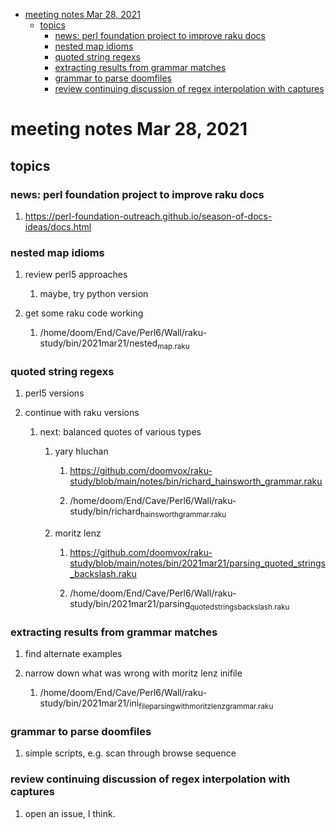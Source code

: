 - [meeting notes Mar 28, 2021](#orgd545a78)
  - [topics](#orgc92eac7)
    - [news: perl foundation project to improve raku docs](#org2e5117a)
    - [nested map idioms](#org6629a7d)
    - [quoted string regexs](#orgebb7ed9)
    - [extracting results from grammar matches](#org4b98919)
    - [grammar to parse doomfiles](#org3840a42)
    - [review continuing discussion of regex interpolation with captures](#org37a52bb)


<a id="orgd545a78"></a>

# meeting notes Mar 28, 2021


<a id="orgc92eac7"></a>

## topics


<a id="org2e5117a"></a>

### news: perl foundation project to improve raku docs

1.  <https://perl-foundation-outreach.github.io/season-of-docs-ideas/docs.html>


<a id="org6629a7d"></a>

### nested map idioms

1.  review perl5 approaches

    1.  maybe, try python version

2.  get some raku code working

    1.  /home/doom/End/Cave/Perl6/Wall/raku-study/bin/2021mar21/nested<sub>map.raku</sub>


<a id="orgebb7ed9"></a>

### quoted string regexs

1.  perl5 versions

2.  continue with raku versions

    1.  next: balanced quotes of various types
    
        1.  yary hluchan
        
            1.  <https://github.com/doomvox/raku-study/blob/main/notes/bin/richard_hainsworth_grammar.raku>
            
            2.  /home/doom/End/Cave/Perl6/Wall/raku-study/bin/richard<sub>hainsworth</sub><sub>grammar.raku</sub>
        
        2.  moritz lenz
        
            1.  <https://github.com/doomvox/raku-study/blob/main/notes/bin/2021mar21/parsing_quoted_strings_backslash.raku>
            
            2.  /home/doom/End/Cave/Perl6/Wall/raku-study/bin/2021mar21/parsing<sub>quoted</sub><sub>strings</sub><sub>backslash.raku</sub>


<a id="org4b98919"></a>

### extracting results from grammar matches

1.  find alternate examples

2.  narrow down what was wrong with moritz lenz inifile

    1.  /home/doom/End/Cave/Perl6/Wall/raku-study/bin/2021mar21/ini<sub>file</sub><sub>parsing</sub><sub>with</sub><sub>moritz</sub><sub>lenz</sub><sub>grammar.raku</sub>


<a id="org3840a42"></a>

### grammar to parse doomfiles

1.  simple scripts, e.g. scan through browse sequence


<a id="org37a52bb"></a>

### review continuing discussion of regex interpolation with captures

1.  open an issue, I think.
